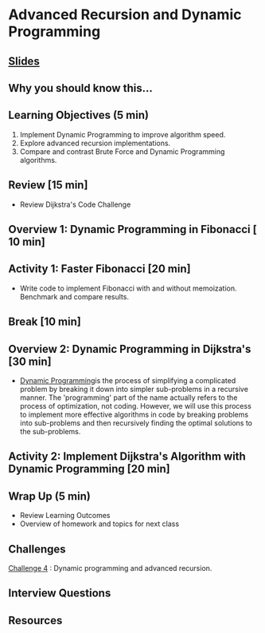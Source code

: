 # Advanced Recursion and Dynamic Programming

## [Slides](https://docs.google.com/presentation/d/1mvH1YpsiDTl8T_fB6xYF_gkwF_M11DDCme8Agd0EACc/edit?usp=sharing)

## Why you should know this...


## Learning Objectives (5 min)

1. Implement Dynamic Programming to improve algorithm speed.
1. Explore advanced recursion implementations.
1. Compare and contrast Brute Force and Dynamic Programming algorithms.

## Review [15 min]
- Review Dijkstra's Code Challenge


## Overview 1: Dynamic Programming in Fibonacci [ 10 min]



## Activity 1: Faster Fibonacci [20 min]
- Write code to implement Fibonacci with and without memoization.  Benchmark and compare results.

## Break [10 min]


## Overview 2: Dynamic Programming in Dijkstra's [30 min]
- [Dynamic Programming](https://en.wikipedia.org/wiki/Dynamic_programming)is the process of simplifying a complicated problem by breaking it down into simpler sub-problems in a recursive manner.  The 'programming' part of the name actually refers to the process of optimization, not coding.  However, we will use this process to implement more effective  algorithms in code by breaking problems into sub-problems and then recursively finding the optimal solutions to the sub-problems.


## Activity 2: Implement Dijkstra's Algorithm with Dynamic Programming [20 min]


## Wrap Up (5 min)

- Review Learning Outcomes
- Overview of homework and topics for next class

## Challenges
[Challenge 4](Assignments/Challesnges.md) : Dynamic programming and advanced recursion.

## Interview Questions


## Resources
